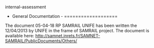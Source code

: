 internal-assessment
- General Documentation -
===================

The document 05-04-18 RP SAMRAIL UNIFE has been written the 12/04/2013 by UNIFE in the frame of SAMRAIL project.
The document is available here: http://samnet.inrets.fr/SAMNET-SAMRAIL/PublicDocuments/Others/